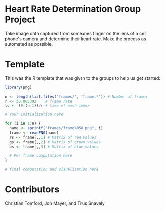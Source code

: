 # Heart Rate Determination Group Project
Take image data captured from someones finger on the lens of a cell phone's camera and determine their heart rate. Make the process as automated as possible. 

# Template
This was the R template that was given to the groups to help us get started:
```R
library(png)
                
n <- length(list.files("frames/", "frame.*")) # Number of frames
r <- 30.005392    # frame rate
ts <- (0:(n-1))/r # time of each index

# Your initialization here

for (i in 1:n) {
  name <- sprintf("frames/frame%05d.png", i)
  frame <- readPNG(name)
  rs <- frame[,,1] # Matrix of red values
  gs <- frame[,,2] # Matrix of green values
  bs <- frame[,,3] # Matrix of blue values

  # Per frame computation here
}

# final computation and visualization here
```
# Contributors
Christian Tomford, Jon Mayer, and Titus Snavely
